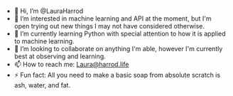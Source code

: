 - 👋 Hi, I’m @LauraHarrod
- 👀 I’m interested in machine learning and API at the moment, but I'm open trying out new things I may not have considered otherwise.
- 🌱 I’m currently learning Python with special attention to how it is applied to machine learning.
- 💞️ I’m looking to collaborate on anything I'm able, however I'm currently best at observing and learning. 
- 📫 How to reach me: Laura@harrod.life
- ⚡ Fun fact: All you need to make a basic soap from absolute scratch is ash, water, and fat.

<!---
LauraHarrod/LauraHarrod is a ✨ special ✨ repository because its `README.md` (this file) appears on your GitHub profile.
You can click the Preview link to take a look at your changes.
--->

